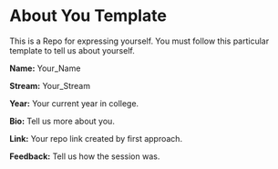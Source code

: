 # About You Template

This is a Repo for expressing yourself. You must follow this particular template to tell us about yourself.

**Name:** Your_Name

**Stream:** Your_Stream

**Year:** Your current year in college.

**Bio:** Tell us more about you.

**Link:** Your repo link created by first approach.

**Feedback:** Tell us how the session was.

